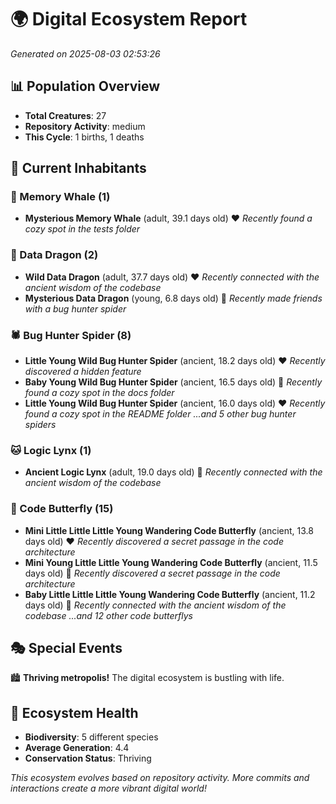 # 🌍 Digital Ecosystem Report
*Generated on 2025-08-03 02:53:26*

## 📊 Population Overview
- **Total Creatures**: 27
- **Repository Activity**: medium
- **This Cycle**: 1 births, 1 deaths

## 👥 Current Inhabitants

### 🐋 Memory Whale (1)
- **Mysterious Memory Whale** (adult, 39.1 days old) ❤️
  *Recently found a cozy spot in the tests folder*

### 🐉 Data Dragon (2)
- **Wild Data Dragon** (adult, 37.7 days old) ❤️
  *Recently connected with the ancient wisdom of the codebase*
- **Mysterious Data Dragon** (young, 6.8 days old) 💚
  *Recently made friends with a bug hunter spider*

### 🕷️ Bug Hunter Spider (8)
- **Little Young Wild Bug Hunter Spider** (ancient, 18.2 days old) ❤️
  *Recently discovered a hidden feature*
- **Baby Young Wild Bug Hunter Spider** (ancient, 16.5 days old) 💛
  *Recently found a cozy spot in the docs folder*
- **Little Young Wild Bug Hunter Spider** (ancient, 16.0 days old) ❤️
  *Recently found a cozy spot in the README folder*
  *...and 5 other bug hunter spiders*

### 🐱 Logic Lynx (1)
- **Ancient Logic Lynx** (adult, 19.0 days old) 💛
  *Recently connected with the ancient wisdom of the codebase*

### 🦋 Code Butterfly (15)
- **Mini Little Little Little Young Wandering Code Butterfly** (ancient, 13.8 days old) ❤️
  *Recently discovered a secret passage in the code architecture*
- **Mini Young Little Little Young Wandering Code Butterfly** (ancient, 11.5 days old) 💛
  *Recently discovered a secret passage in the code architecture*
- **Baby Little Little Little Young Wandering Code Butterfly** (ancient, 11.2 days old) 💛
  *Recently connected with the ancient wisdom of the codebase*
  *...and 12 other code butterflys*

## 🎭 Special Events

🏙️ **Thriving metropolis!** The digital ecosystem is bustling with life.

## 🔬 Ecosystem Health
- **Biodiversity**: 5 different species
- **Average Generation**: 4.4
- **Conservation Status**: Thriving

*This ecosystem evolves based on repository activity. More commits and interactions create a more vibrant digital world!*